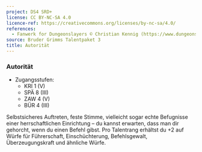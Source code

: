 ```yaml
---
project: DS4 SRD+
license: CC BY-NC-SA 4.0
licence-ref: https://creativecommons.org/licenses/by-nc-sa/4.0/
references: 
  - Fanwerk for Dungeonslayers © Christian Kennig (https://www.dungeonslayers.net/)
source: Bruder Grimms Talentpaket 3
title: Autorität
---
```


### Autorität

- Zugangsstufen:
  - KRI 1 (V)
  - SPÄ 8 (III)
  - ZAW 4 (V)
  - BÜR 4 (III)

Selbstsicheres Auftreten, feste Stimme, vielleicht sogar echte Befugnisse einer herrschaftlichen Einrichtung – du kannst erwarten, dass man dir gehorcht, wenn du einen Befehl gibst. Pro Talentrang erhältst du +2 auf Würfe für Führerschaft, Einschüchterung, Befehlsgewalt, Überzeugungskraft und ähnliche Würfe.

